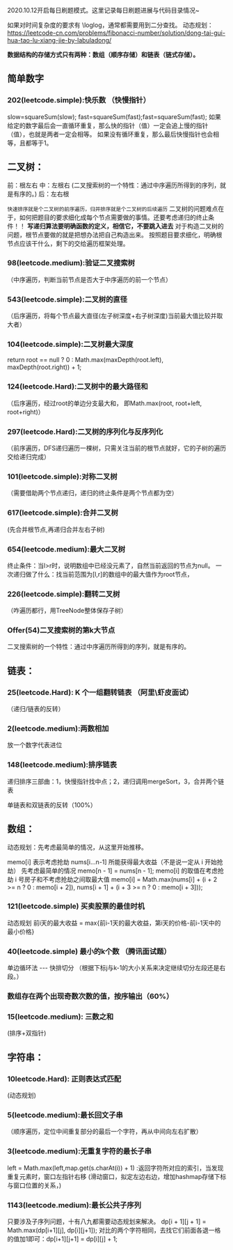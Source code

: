 2020.10.12开启每日刷题模式。这里记录每日刷题进展与代码目录情况~

如果对时间复杂度的要求有 \loglog，通常都需要用到二分查找。
动态规划：https://leetcode-cn.com/problems/fibonacci-number/solution/dong-tai-gui-hua-tao-lu-xiang-jie-by-labuladong/



**数据结构的存储方式只有两种：数组（顺序存储）和链表（链式存储）。**

## 简单数字
### 202(leetcode.simple):快乐数 （快慢指针）
slow=squareSum(slow);
fast=squareSum(fast);fast=squareSum(fast);
如果给定的数字最后会一直循环重复，那么快的指针（值）一定会追上慢的指针（值），也就是两者一定会相等。
如果没有循环重复，那么最后快慢指针也会相等，且都等于1。

## 二叉树：
前：根左右
中：左根右 (二叉搜索树的一个特性：通过中序遍历所得到的序列，就是有序的。)
后：左右根

`快速排序就是个二叉树的前序遍历，归并排序就是个二叉树的后续遍历`
二叉树的问题难点在于，如何把题目的要求细化成每个节点需要做的事情。还要考虑递归的终止条件！！
**写递归算法要明确函数的定义，相信它，不要跳入进去**
对于构造二叉树的问题，根节点要做的就是把想办法把自己构造出来。
按照题目要求细化，明确根节点应该干什么，剩下的交给遍历框架处理。

### 98(leetcode.medium):验证二叉搜索树
（中序遍历，判断当前节点是否大于中序遍历的前一个节点）
### 543(leetcode.simple):二叉树的直径
（后序遍历，将每个节点最大直径(左子树深度+右子树深度)当前最大值比较并取大者）
### 104(leetcode.simple):二叉树最大深度 
return root == null ? 0 : Math.max(maxDepth(root.left), maxDepth(root.right)) + 1;
### 124(leetcode.Hard):二叉树中的最大路径和
（后序遍历，经过root的单边分支最大和， 即Math.max(root, root+left, root+right)）
### 297(leetcode.Hard):二叉树的序列化与反序列化
（前序遍历，DFS递归遍历一棵树，只需关注当前的根节点就好，它的子树的遍历交给递归完成）
### 101(leetcode.simple):对称二叉树
（需要借助两个节点递归，递归的终止条件是两个节点都为空）
### 617(leetcode.simple):合并二叉树
(先合并根节点,再递归合并左右子树)
### 654(leetcode.medium):最大二叉树
终止条件：当l>r时，说明数组中已经没元素了，自然当前返回的节点为null。
一次递归做了什么：找当前范围为[l,r]的数组中的最大值作为root节点，
### 226(leetcode.simple):翻转二叉树
（咋遍历都行，用TreeNode整体保存子树）
### Offer(54)二叉搜索树的第k大节点
二叉搜索树的一个特性：通过中序遍历所得到的序列，就是有序的。

## 链表：
### 25(leetcode.Hard): K 个一组翻转链表 （阿里\虾皮面试）
（递归/链表的反转）
### 2(leetcode.medium):两数相加
放一个数字代表进位
### 148(leetcode.medium):排序链表
递归排序三部曲：1，快慢指针找中点；2，递归调用mergeSort，3，合并两个链表

单链表和双链表的反转（100%）

## 数组：
动态规划：先考虑最简单的情况，从这里开始推移。

 memo[i] 表示考虑抢劫 nums[i...n-1] 所能获得最大收益（不是说一定从 i 开始抢劫）
 先考虑最简单的情况 memo[n - 1] = nums[n - 1];
 memo[i] 的取值在考虑抢劫 i 号房子和不考虑抢劫之间取最大值 
 memo[i] = Math.max(nums[i] + (i + 2 >= n ? 0 : memo[i + 2]), nums[i + 1] + (i + 3 >= n ? 0 : memo[i + 3]));

### 121(leetcode.simple) 买卖股票的最佳时机
动态规划 前i天的最大收益 = max{前i-1天的最大收益，第i天的价格-前i-1天中的最小价格}

### 40(leetcode.simple) 最小的k个数 （腾讯面试题）
单边循环法 --- 快排切分 （根据下标j与k-1的大小关系来决定继续切分左段还是右段。）

### 数组存在两个出现奇数次数的值，按序输出（60%）

### 15(leetcode.medium): 三数之和 
(排序+双指针)



## 字符串：
### 10leetcode.Hard): 正则表达式匹配 
(动态规划)
### 5(leetcode.medium):最长回文子串 
（顺序遍历，定位中间重复部分的最后一个字符，再从中间向左右扩散）
### 3(leetcode.medium):无重复字符的最长子串
left = Math.max(left,map.get(s.charAt(i)) + 1) :返回字符所对应的索引，当发现重复元素时，窗口左指针右移
(滑动窗口，拟定左边右边，增加hashmap存储下标与窗口位置的关系，)
### 1143(leetcode.medium):最长公共子序列
只要涉及子序列问题，十有八九都需要动态规划来解决。
dp[i + 1][j + 1] = Math.max(dp[i+1][j], dp[i][j+1]);
对比的两个字符相同，去找它们前面各退一格的值加1即可：dp[i+1][j+1] = dp[i][j] + 1;
